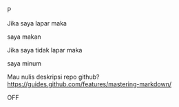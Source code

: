 P

Jika saya lapar maka

saya makan

Jika saya tidak lapar maka

saya minum

Mau nulis deskripsi repo github?
https://guides.github.com/features/mastering-markdown/


OFF
<!---
afendisurya/afendisurya is a ✨ special ✨ repository because its `README.md` (this file) appears on your GitHub profile.
You can click the Preview link to take a look at your changes.
--->
